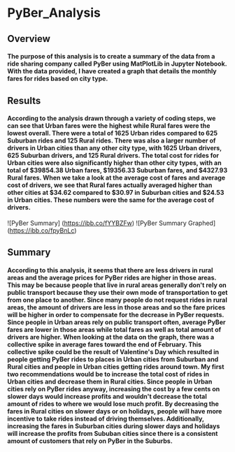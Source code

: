 # PyBer_Analysis
## Overview
#### The purpose of this analysis is to create a summary of the data from a ride sharing company called PyBer using MatPlotLib in Jupyter Notebook. With the data provided, I have created a graph that details the monthly fares for rides based on city type. 
## Results
#### According to the analysis drawn through a variety of coding steps, we can see that Urban fares were the highest while Rural fares were the lowest overall. There were a total of 1625 Urban rides compared to 625 Suburban rides and 125 Rural rides. There was also a larger number of drivers in Urban cities than any other city type, with 1625 Urban drivers, 625 Suburban drivers, and 125 Rural drivers. The total cost for rides for Urban cities were also significantly higher than other city types, with an total of $39854.38 Urban fares, $19356.33 Suburban fares, and $4327.93 Rural fares. When we take a look at the average cost of fares and average cost of drivers, we see that Rural fares actually averaged higher than other cities at $34.62 compared to $30.97 in Suburban cities and $24.53 in Urban cities. These numbers were the same for the average cost of drivers. 
![PyBer Summary] (https://ibb.co/fYYBZFw)
![PyBer Summary Graphed] (https://ibb.co/fpyBnLc)
## Summary
#### According to this analysis, it seems that there are less drivers in rural areas and the average prices for PyBer rides are higher in those areas. This may be because people that live in rural areas generally don't rely on public transport because they use their own mode of transportation to get from one place to another. Since many people do not request rides in rural areas, the amount of drivers are less in those areas and so the fare prices will be higher in order to compensate for the decrease in PyBer requests. Since people in Urban areas rely on public transport often, average PyBer fares are lower in those areas while total fares as well as total amount of drivers are higher. When looking at the data on the graph, there was a collective spike in average fares toward the end of February. This collective spike could be the result of Valentine's Day which resulted in people getting PyBer rides to places in Urban cities from Suburban and Rural cities and people in Urban cities getting rides around town. My first two recommendations would be to increase the total cost of rides in Urban cities and decrease them in Rural cities. Since people in Urban cities rely on PyBer rides anyway, increasing the cost by a few cents on slower days would increase profits and wouldn't decrease the total amount of rides to where we would lose much profit. By decreasing the fares in Rural cities on slower days or on holidays, people will have more incentive to take rides instead of driving themselves. Additionally, increasing the fares in Suburban cities during slower days and holidays will increase the profits from Sububan cities since there is a consistent amount of customers that rely on PyBer in the Suburbs. 
